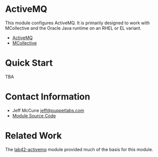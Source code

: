 # ActiveMQ #

This module configures ActiveMQ.  It is primarily designed to work with
MCollective and the Oracle Java runtime on an RHEL or EL variant.

 * [ActiveMQ](http://activemq.apache.org/)
 * [MCollective](http://www.puppetlabs.com/mcollective/introduction/)

# Quick Start #

TBA

# Contact Information #

 * Jeff McCune <jeff@puppetlabs.com>
 * [Module Source Code](https://github.com/puppetlabs/puppetlabs-activemq)

# Related Work #

The [lab42-activemq](http://forge.puppetlabs.com/lab42/activemq) module
provided much of the basis for this module.

